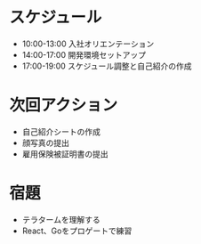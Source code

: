 # スケジュール

- 10:00-13:00 入社オリエンテーション
- 14:00-17:00 開発環境セットアップ
- 17:00-19:00 スケジュール調整と自己紹介の作成

# 次回アクション

- 自己紹介シートの作成
- 顔写真の提出
- 雇用保険被証明書の提出

# 宿題

- テラタームを理解する
- React、Goをプロゲートで練習
